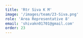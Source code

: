 ```yaml
---
title: 'Rtr Siva K M'
image: '/images/team/23-Siva.png'
role: 'Area Representative 8'
email: 'shivakn01701@gmail.com'
order: 23
---
```

